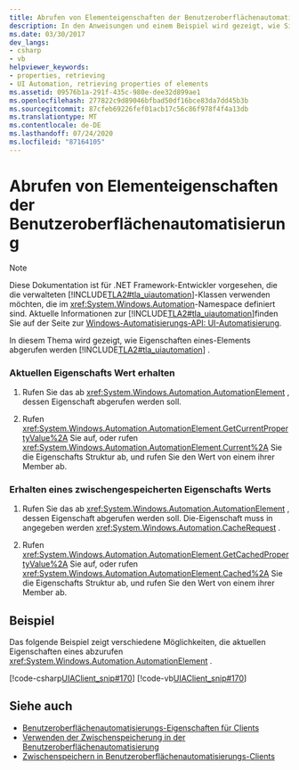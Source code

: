 ```yaml
---
title: Abrufen von Elementeigenschaften der Benutzeroberflächenautomatisierung
description: In den Anweisungen und einem Beispiel wird gezeigt, wie Sie die aktuellen oder zwischengespeicherten Eigenschaften eines Benutzeroberflächenautomatisierungs-Elements abrufen.
ms.date: 03/30/2017
dev_langs:
- csharp
- vb
helpviewer_keywords:
- properties, retrieving
- UI Automation, retrieving properties of elements
ms.assetid: 09576b1a-291f-435c-980e-dee32d899ae1
ms.openlocfilehash: 277822c9d89046bfbad50df16bce83da7dd45b3b
ms.sourcegitcommit: 87cfeb69226fef01acb17c56c86f978f4f4a13db
ms.translationtype: MT
ms.contentlocale: de-DE
ms.lasthandoff: 07/24/2020
ms.locfileid: "87164105"
---
```

# <a name="get-ui-automation-element-properties"></a>Abrufen von Elementeigenschaften der Benutzeroberflächenautomatisierung
> [!NOTE]
> Diese Dokumentation ist für .NET Framework-Entwickler vorgesehen, die die verwalteten [!INCLUDE[TLA2#tla_uiautomation](../../../includes/tla2sharptla-uiautomation-md.md)]-Klassen verwenden möchten, die im <xref:System.Windows.Automation>-Namespace definiert sind. Aktuelle Informationen zur [!INCLUDE[TLA2#tla_uiautomation](../../../includes/tla2sharptla-uiautomation-md.md)]finden Sie auf der Seite zur [Windows-Automatisierungs-API: UI-Automatisierung](/windows/win32/winauto/entry-uiauto-win32).  
  
 In diesem Thema wird gezeigt, wie Eigenschaften eines-Elements abgerufen werden [!INCLUDE[TLA2#tla_uiautomation](../../../includes/tla2sharptla-uiautomation-md.md)] .  
  
### <a name="get-a-current-property-value"></a>Aktuellen Eigenschafts Wert erhalten  
  
1. Rufen Sie das ab <xref:System.Windows.Automation.AutomationElement> , dessen Eigenschaft abgerufen werden soll.  
  
2. Rufen <xref:System.Windows.Automation.AutomationElement.GetCurrentPropertyValue%2A> Sie auf, oder rufen <xref:System.Windows.Automation.AutomationElement.Current%2A> Sie die Eigenschafts Struktur ab, und rufen Sie den Wert von einem ihrer Member ab.  
  
### <a name="get-a-cached-property-value"></a>Erhalten eines zwischengespeicherten Eigenschafts Werts  
  
1. Rufen Sie das ab <xref:System.Windows.Automation.AutomationElement> , dessen Eigenschaft abgerufen werden soll. Die-Eigenschaft muss in angegeben werden <xref:System.Windows.Automation.CacheRequest> .  
  
2. Rufen <xref:System.Windows.Automation.AutomationElement.GetCachedPropertyValue%2A> Sie auf, oder rufen <xref:System.Windows.Automation.AutomationElement.Cached%2A> Sie die Eigenschafts Struktur ab, und rufen Sie den Wert von einem ihrer Member ab.  
  
## <a name="example"></a>Beispiel  
 Das folgende Beispiel zeigt verschiedene Möglichkeiten, die aktuellen Eigenschaften eines abzurufen <xref:System.Windows.Automation.AutomationElement> .  
  
 [!code-csharp[UIAClient_snip#170](../../../samples/snippets/csharp/VS_Snippets_Wpf/UIAClient_snip/CSharp/ClientForm.cs#170)]
 [!code-vb[UIAClient_snip#170](../../../samples/snippets/visualbasic/VS_Snippets_Wpf/UIAClient_snip/VisualBasic/ClientForm.vb#170)]  
  
## <a name="see-also"></a>Siehe auch

- [Benutzeroberflächenautomatisierungs-Eigenschaften für Clients](ui-automation-properties-for-clients.md)
- [Verwenden der Zwischenspeicherung in der Benutzeroberflächenautomatisierung](use-caching-in-ui-automation.md)
- [Zwischenspeichern in Benutzeroberflächenautomatisierungs-Clients](caching-in-ui-automation-clients.md)
